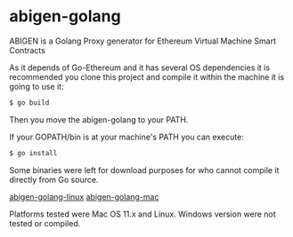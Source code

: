 # abigen-golang

ABIGEN is a Golang Proxy generator for Ethereum Virtual Machine Smart Contracts

As it depends of Go-Ethereum and it has several OS dependencies it is recommended you clone this project and compile it within the machine it is going to use it:

```bash
$ go build
```

Then you move the abigen-golang to your PATH.

If your GOPATH/bin is at your machine's PATH you can execute:

```bash
$ go install
```

Some binaries were left for download purposes for who cannot compile it directly from Go source.

[abigen-golang-linux](abigen-golang-linux)
[abigen-golang-mac](abigen-golang-mac)

Platforms tested were Mac OS 11.x and Linux. Windows version were not tested or compiled.
